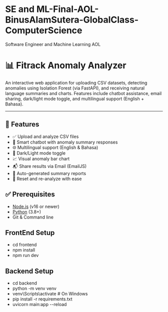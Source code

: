 # SE and ML-Final-AOL-BinusAlamSutera-GlobalClass-ComputerScience
Software Engineer and Machine Learning AOL

# 📊 Fitrack Anomaly Analyzer

An interactive web application for uploading CSV datasets, detecting anomalies using Isolation Forest (via FastAPI), and receiving natural language summaries and charts. Features include chatbot assistance, email sharing, dark/light mode toggle, and multilingual support (English + Bahasa).

---

## 🧩 Features

- ✅ Upload and analyze CSV files
- 💬 Smart chatbot with anomaly summary responses
- 🌐 Multilingual support (English & Bahasa)
- 🌙 Dark/Light mode toggle
- 📈 Visual anomaly bar chart
- 📬 Share results via Email (EmailJS)
- 🧠 Auto-generated summary reports
- 🔁 Reset and re-analyze with ease

## ✅ Prerequisites

- [Node.js](https://nodejs.org/) (v16 or newer)
- [Python](https://www.python.org/) (3.8+)
- Git & Command line

## FrontEnd Setup
- cd frontend
- npm install
- npm run dev

## Backend Setup
- cd backend
- python -m venv venv
- venv\Scripts\activate       # On Windows
- pip install -r requirements.txt
- uvicorn main:app --reload
